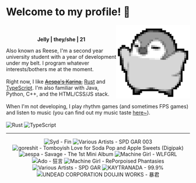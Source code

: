 <h1>Welcome to my profile! 👋</h1>
<img src="penguin.webp" alt="dancing penguin" align="right" width="40%">
<br>
<p align="center"><b>Jelly | they/she | 21</b></p>
<p>
Also known as Reese, I'm a second year university student with a year of development under my belt. I program whatever interests/bothers me at the moment.
<br><br>
Right now, I like <s><a href="https://kprofiles.com/karina-aespa-profile/">Aespa's Karina</a>,</s> <a href="https://www.rust-lang.org/">Rust</a> and <a href="https://www.typescriptlang.org/">TypeScript</a>. I'm also familiar with Java, Python, C++, and the HTML/CSS/JS stack.
<br><br>
When I'm not developing, I play rhythm games (and sometimes FPS games) and listen to music (you can find out my music taste <a href="https://www.last.fm/user/i-dle">here~</a>).
<br><br>
<img alt="Rust" src="https://img.shields.io/badge/Rust-%23000000.svg?&style=for-the-badge&logo=rust&logoColor=white"/> <img alt="TypeScript" src="https://img.shields.io/badge/TypeScript-%233178C6.svg?&style=for-the-badge&logo=typescript&logoColor=white"/>
</p>
<hr class="dotted">
<!-- lastfm -->
<p align="center"><img src="https://lastfm.freetls.fastly.net/i/u/64s/4509b7d33920fdf2ff805f408c5e46a6.jpg" title="Syd - Fin"> <img src="https://lastfm.freetls.fastly.net/i/u/64s/104178f57d386e93ebaa5e6bedfc376a.jpg" title="Various Artists - SPD GAR 003"> <img src="https://lastfm.freetls.fastly.net/i/u/64s/272041e523695d27bf715f4c06ca9243.jpg" title="goreshit - Tomboyish Love for Soda Pop and Apple Sweets (Digipak)"> <img src="https://lastfm.freetls.fastly.net/i/u/64s/9686de538a7ca3b967de4cc7e76e316b.jpg" title="aespa - Savage - The 1st Mini Album"> <img src="https://lastfm.freetls.fastly.net/i/u/64s/79d173d6a9926477816cea31d409a2d6.png" title="Machine Girl - WLFGRL"> <img src="https://lastfm.freetls.fastly.net/i/u/64s/5599b193d8f9365337909a6c33eeb5e7.jpg" title="Ado - 狂言"> <img src="https://lastfm.freetls.fastly.net/i/u/64s/83d4edbc3375405fb307339a701540d0.jpg" title="Machine Girl - RePorpoised Phantasies"> <img src="https://lastfm.freetls.fastly.net/i/u/64s/df74377533dd4cdad5da59bc675d0156.png" title="Various Artists - SPD GAR"> <img src="https://lastfm.freetls.fastly.net/i/u/64s/bd7b76156eb091bc81e505e742d30e91.png" title="KAYTRANADA - 99.9%"> <img src="https://lastfm.freetls.fastly.net/i/u/64s/ae14939437f55044f7729ed412823e88.jpg" title="UNDEAD CORPORATION DOUJIN WORKS - 暴君"> </p>
